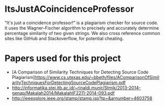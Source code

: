 # ItsJustACoincidenceProfessor
"It's just a coincidence professor!" is a plagiarism checker for source code. It uses the Wagner–Fischer algorithm to precisely and accurately determine percentage similarity of two given strings. We also cross reference common sites like GitHub and Stackoverflow, for potential cheating.

# Papers used for this project
* [A Comparison of Similarity Techniques for Detecting
Source Code Plagiarism]https://www.cs.utexas.edu/~bbeth/files/AComparisonOfSimilarityTechniquesForDetectingSourceCodePlagiarism.pdf
* http://informatika.stei.itb.ac.id/~rinaldi.munir/Stmik/2013-2014-genap/Makalah2014/MakalahIF2211-2014-093.pdf
* http://ieeexplore.ieee.org/stamp/stamp.jsp?tp=&arnumber=4603758
